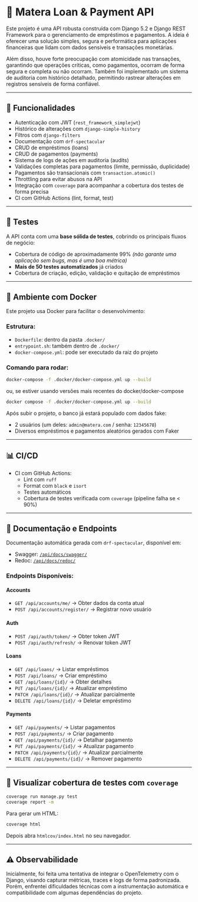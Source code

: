 # 📘 Matera Loan & Payment API

Este projeto é uma API robusta construída com Django 5.2 e Django REST Framework para o gerenciamento de empréstimos e pagamentos. A ideia é oferecer uma solução simples, segura e performática para aplicações financeiras que lidam com dados sensíveis e transações monetárias.

Além disso, houve forte preocupação com atomicidade nas transações, garantindo que operações críticas, como pagamentos, ocorram de forma segura e completa ou não ocorram. Também foi implementado um sistema de auditoria com histórico detalhado, permitindo rastrear alterações em registros sensíveis de forma confiável.

---

## 🚀 Funcionalidades

- Autenticação com JWT (`rest_framework_simplejwt`)
- Histórico de alterações com `django-simple-history`
- Filtros com `django-filters`
- Documentação com `drf-spectacular`
- CRUD de empréstimos (loans)
- CRUD de pagamentos (payments)
- Sistema de logs de ações em auditoria (audits)
- Validações completas para pagamentos (limite, permissão, duplicidade)
- Pagamentos são transacionais com `transaction.atomic()`
- Throttling para evitar abusos na API
- Integração com `coverage` para acompanhar a cobertura dos testes de forma precisa
- CI com GitHub Actions (lint, format, test)

---

## 🥪 Testes

A API conta com uma **base sólida de testes**, cobrindo os principais fluxos de negócio:

- Cobertura de código de aproximadamente 99% _(não garante uma aplicação sem bugs, mas é uma boa métrica)_
- **Mais de 50 testes automatizados** já criados
- Cobertura de criação, edição, validação e quitação de empréstimos

---

## 🐳 Ambiente com Docker

Este projeto usa Docker para facilitar o desenvolvimento:

### Estrutura:

- `Dockerfile`: dentro da pasta `.docker/`
- `entrypoint.sh`: também dentro de `.docker/`
- `docker-compose.yml`: pode ser executado da raiz do projeto

### Comando para rodar:

```bash
docker-compose -f .docker/docker-compose.yml up --build
```

ou, se estiver usando versões mais recentes do docker/docker-compose

```bash
docker compose -f .docker/docker-compose.yml up --build
```

Após subir o projeto, o banco já estará populado com dados fake:

- 2 usuários (um deles: `admin@matera.com` / senha: `12345678`)
- Diversos empréstimos e pagamentos aleatórios gerados com Faker

---

## 📊 CI/CD

- CI com GitHub Actions:
  - Lint com `ruff`
  - Format com `black` e `isort`
  - Testes automáticos
  - Cobertura de testes verificada com `coverage` (pipeline falha se < 90%)

---

## 📘 Documentação e Endpoints

Documentação automática gerada com `drf-spectacular`, disponível em:

- Swagger: [`/api/docs/swagger/`](http://localhost:8000/api/docs/swagger/)
- Redoc: [`/api/docs/redoc/`](http://localhost:8000/api/docs/redoc/)

### Endpoints Disponíveis:

#### Accounts
- `GET /api/accounts/me/` → Obter dados da conta atual
- `POST /api/accounts/register/` → Registrar novo usuário

#### Auth
- `POST /api/auth/token/` → Obter token JWT
- `POST /api/auth/refresh/` → Renovar token JWT

#### Loans
- `GET /api/loans/` → Listar empréstimos
- `POST /api/loans/` → Criar empréstimo
- `GET /api/loans/{id}/` → Obter detalhes
- `PUT /api/loans/{id}/` → Atualizar empréstimo
- `PATCH /api/loans/{id}/` → Atualizar parcialmente
- `DELETE /api/loans/{id}/` → Deletar empréstimo

#### Payments
- `GET /api/payments/` → Listar pagamentos
- `POST /api/payments/` → Criar pagamento
- `GET /api/payments/{id}/` → Detalhar pagamento
- `PUT /api/payments/{id}/` → Atualizar pagamento
- `PATCH /api/payments/{id}/` → Atualizar parcialmente
- `DELETE /api/payments/{id}/` → Remover pagamento

---

## 🚀 Visualizar cobertura de testes com `coverage`

```bash
coverage run manage.py test
coverage report -m
```

Para gerar um HTML:

```bash
coverage html
```

Depois abra `htmlcov/index.html` no seu navegador.

---

## ⚠️ Observabilidade
Inicialmente, foi feita uma tentativa de integrar o OpenTelemetry com o Django, visando capturar métricas, traces e logs de forma padronizada. Porém, enfrentei dificuldades técnicas com a instrumentação automática e compatibilidade com algumas dependências do projeto.

